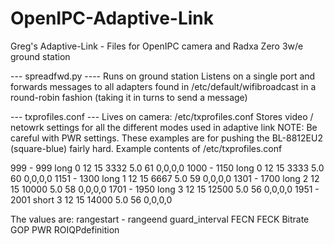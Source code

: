 # OpenIPC-Adaptive-Link
Greg's Adaptive-Link - Files for OpenIPC camera and Radxa Zero 3w/e ground station


--- spreadfwd.py ----
Runs on ground station
Listens on a single port and forwards messages to all adapters found in /etc/default/wifibroadcast in a round-robin fashion (taking it in turns to send a message)

--- txprofiles.conf ---
Lives on camera: /etc/txprofiles.conf
Stores video / netowrk settings for all the different modes used in adaptive link
NOTE: Be careful with PWR settings.  These examples are for pushing the BL-8812EU2 (square-blue) fairly hard.
Example contents of /etc/txprofiles.conf

999 - 999 long 0 12 15 3332 5.0 61 0,0,0,0
1000 - 1150 long 0 12 15 3333 5.0 60 0,0,0,0
1151 - 1300 long 1 12 15 6667 5.0 59 0,0,0,0
1301 - 1700 long 2 12 15 10000 5.0 58 0,0,0,0
1701 - 1950 long 3 12 15 12500 5.0 56 0,0,0,0
1951 - 2001 short 3 12 15 14000 5.0 56 0,0,0,0

The values are: rangestart - rangeend guard_interval FECN FECK Bitrate GOP PWR ROIQPdefinition 
